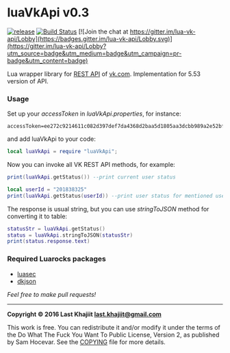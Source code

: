 luaVkApi v0.3
=========

[![release](https://img.shields.io/badge/release-v0.3-brightgreen.png?style=default)](https://github.com/last-khajiit/lua-vk-api/releases/latest) [![Build Status](https://travis-ci.org/last-khajiit/lua-vk-api.svg?branch=master)](https://travis-ci.org/last-khajiit/lua-vk-api) [![Join the chat at https://gitter.im/lua-vk-api/Lobby](https://badges.gitter.im/lua-vk-api/Lobby.svg)](https://gitter.im/lua-vk-api/Lobby?utm_source=badge&utm_medium=badge&utm_campaign=pr-badge&utm_content=badge)

Lua wrapper library for [REST API](https://vk.com/dev/methods) of [vk.com](https://vk.com). Implementation for 5.53 version of API.

### Usage

Set up your *accessToken* in *luaVkApi.properties*, for instance:
```
accessToken=ee272c9214611c082d397def7da4368d2baa5d1805aa3dcbb989a2e52bf0cec8c69da547b5d54b524da56
```
and add luaVkApi to your code:
```lua
local luaVkApi = require "luaVkApi";
```

Now you can invoke all VK REST API methods, for example:
```lua
print(luaVkApi.getStatus()) --print current user status

local userId = "201838325"
print(luaVkApi.getStatus(userId)) --print user status for mentioned user
```
The response is usual string, but you can use _stringToJSON_ method for converting it to table:
```lua
statusStr = luaVkApi.getStatus()
status = luaVkApi.stringToJSON(statusStr)
print(status.response.text)
```

### Required Luarocks packages

- [luasec](https://luarocks.org/modules/brunoos/luasec)
- [dkjson](https://luarocks.org/modules/dhkolf/dkjson)



*Feel free to make pull requests!*


---

**Copyright © 2016 Last Khajiit <last.khajiit@gmail.com>**

This work is free. You can redistribute it and/or modify it under the
terms of the Do What The Fuck You Want To Public License, Version 2,
as published by Sam Hocevar. See the [COPYING](https://raw.githubusercontent.com/last-khajiit/lua-vk-api/master/copying.txt) file for more details.
